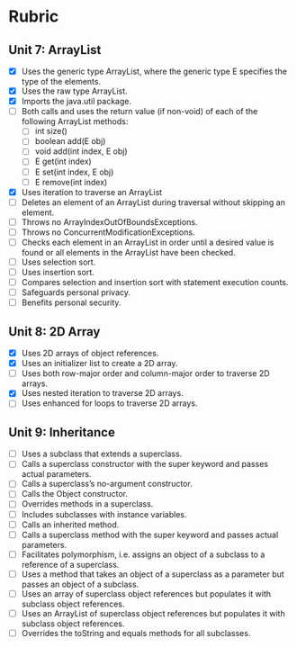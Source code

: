 # Rubric

## Unit 7: ArrayList

- [x] Uses the generic type ArrayList<E>, where the generic type E specifies the type of the elements. 
- [x] Uses the raw type ArrayList.
- [x] Imports the java.util package.
- [ ] Both calls and uses the return value (if non-void) of each of the following ArrayList methods:
  - [ ] int size()
  - [ ] boolean add(E obj)
  - [ ] void add(int index, E obj)
  - [ ] E get(int index)
  - [ ] E set(int index, E obj)
  - [ ] E remove(int index)
- [x] Uses iteration to traverse an ArrayList
- [ ] Deletes an element of an ArrayList during traversal without skipping an element.
- [ ] Throws no ArrayIndexOutOfBoundsExceptions.
- [ ] Throws no ConcurrentModificationExceptions.
- [ ] Checks each element in an ArrayList  in order until a desired value is found or all elements in the ArrayList have been checked.
- [ ] Uses selection sort.
- [ ] Uses insertion sort.
- [ ] Compares selection and insertion sort with statement execution counts.
- [ ] Safeguards personal privacy.
- [ ] Benefits personal security.

## Unit 8: 2D Array

- [x] Uses 2D arrays of object references.
- [x] Uses an initializer list to create a 2D array.
- [ ] Uses both row-major order and column-major order to traverse 2D arrays.
- [x] Uses nested iteration to traverse 2D arrays.
- [ ] Uses enhanced for loops to traverse 2D arrays.

## Unit 9: Inheritance

- [ ] Uses a subclass that extends a superclass.
- [ ] Calls a superclass constructor with the super keyword and passes actual parameters.
- [ ] Calls a superclass’s no-argument constructor.
- [ ] Calls the Object constructor.
- [ ] Overrides methods in a superclass.
- [ ] Includes subclasses with instance variables.
- [ ] Calls an inherited method.
- [ ] Calls a superclass method with the super keyword and passes actual parameters.
- [ ] Facilitates polymorphism, i.e. assigns an object of a subclass to a reference of a superclass.
- [ ] Uses a method that takes an object of a superclass as a parameter but passes an object of a subclass.
- [ ] Uses an array of superclass object references but populates it with subclass object references.
- [ ] Uses an ArrayList of superclass object references but populates it with subclass object references.
- [ ] Overrides the toString and equals methods for all subclasses.
